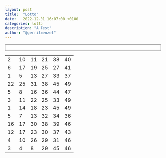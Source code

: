 ```yaml
---
layout: post
title:  "Lotto"
date:   2022-12-01 16:07:00 +0100
categories: lotto
description: "A Test"
author: "@gerritmenzel"
---
```


<style>
  form, table { margin-bottom: 15px; }
  h1 { margin-top: 15px }
  input { width: 100% }
  .highlight {
    background-color: green;
  }
</style>

<form action="#">
  <input type="text" onchange="highlightNumbers()">
</form>
<table>
    <tr><td>2</td><td>10</td><td>11</td><td>21</td><td>38</td><td>40</td></tr>
    <tr><td>6</td><td>17</td><td>19</td><td>25</td><td>27</td><td>41</td></tr>
    <tr><td>1</td><td>5</td><td>13</td><td>27</td><td>33</td><td>37</td></tr>
    <tr><td>22</td><td>25</td><td>31</td><td>38</td><td>45</td><td>49</td></tr>
    <tr><td>5</td><td>8</td><td>16</td><td>36</td><td>44</td><td>47</td></tr>
    <tr><td>3</td><td>11</td><td>22</td><td>25</td><td>33</td><td>49</td></tr>
    <tr><td>1</td><td>14</td><td>18</td><td>23</td><td>45</td><td>49</td></tr>
    <tr><td>5</td><td>7</td><td>13</td><td>32</td><td>34</td><td>36</td></tr>
    <tr><td>16</td><td>17</td><td>30</td><td>38</td><td>39</td><td>46</td></tr>
    <tr><td>12</td><td>17</td><td>23</td><td>30</td><td>37</td><td>43</td></tr>
    <tr><td>4</td><td>10</td><td>26</td><td>29</td><td>31</td><td>46</td></tr>
    <tr><td>3</td><td>4</td><td>8</td><td>29</td><td>45</td><td>46</td></tr>
</table>

<script>
  function highlightNumbers() {
    let numbers = document.querySelector("input").value.match(/\d+/g);
    document.querySelectorAll("td").forEach( (elem) => {
      if (numbers.indexOf(elem.innerHTML) >= 0 ) {
        elem.classList.add("highlight")
      } else {
        elem.classList.remove("highlight")
      }
    });
  }
  
  document.querySelector("form").addEventListener("submit", (e) => {
   e.preventDefault(); 
  });
</script>

